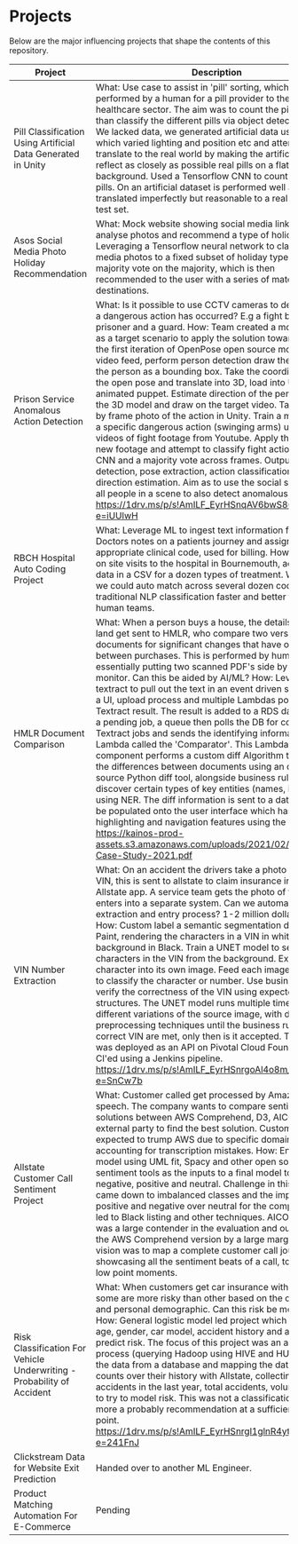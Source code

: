 # Projects

Below are the major influencing projects that shape the contents of this repository.

| Project  |  Description |
|---|---|
|Pill Classification Using Artificial Data Generated in Unity   |What: Use case to assist in 'pill' sorting, which is performed by a human for a pill provider to the NI healthcare sector. The aim was to count the pills, rather than classify the different pills via object detection. How: We lacked data, we generated artificial data using Unity which varied lighting and position etc and attempted to translate to the real world by making the artificial images reflect as closely as possible real pills on a flat white background. Used a Tensorflow CNN to count up to 20 pills. On an artificial dataset is performed well and translated imperfectly but reasonable to a real world small test set.   |
|Asos Social Media Photo Holiday Recommendation   |What: Mock website showing social media linking to analyse photos and recommend a type of holiday. How: Leveraging a Tensorflow neural network to classify social media photos to a fixed subset of holiday types and majority vote on the majority, which is then recommended to the user with a series of matching destinations.
 Prison Service Anomalous Action Detection  |What: Is it possible to use CCTV cameras to detect when a dangerous action has occurred? E.g a fight between a prisoner and a guard. How: Team created a mock video as a target scenario to apply the solution towards. Apply the first iteration of OpenPose open source model to the video feed, perform person detection draw the pose and the person as a bounding box. Take the coordinates of the open pose and translate into 3D, load into Unity as an animated puppet. Estimate direction of the person using the 3D model and draw on the target video. Take a frame by frame photo of the action in Unity. Train a model using a specific dangerous action (swinging arms) using staged videos of fight footage from Youtube. Apply the model to new footage and attempt to classify fight actions using a CNN and a majority vote across frames. Output: human detection, pose extraction, action classification and direction estimation. Aim as to use the social saliency of all people in a scene to also detect anomalous events. https://1drv.ms/p/s!AmILF_EyrHSnqAV6bwS8GcGZb2Fg?e=iUUlwH
|RBCH Hospital Auto Coding Project   |What: Leverage ML to ingest text information from Doctors notes on a patients journey and assign the appropriate clinical code, used for billing. How: Multiple on site visits to the hospital in Bournemouth, acquiring data in a CSV for a dozen types of treatment. We showed we could auto match across several dozen codes in a traditional NLP classification faster and better than the human teams.   |
|HMLR Document Comparison   |What: When a person buys a house, the details on the land get sent to HMLR, who compare two versions of the documents for significant changes that have occurred between purchases. This is performed by human teams essentially putting two scanned PDF's side by side on a monitor. Can this be aided by AI/ML? How: Leverage textract to pull out the text in an event driven system with a UI, upload process and multiple Lambdas polling for a Textract result.  The result is added to a RDS database as a pending job, a queue then polls the DB for completed Textract jobs and sends the identifying information to a Lambda called the 'Comparator'. This Lambda component performs a custom diff Algorithm to unearth the differences between documents using an open source Python diff tool, alongside business rules to discover certain types of key entities (names, ids etc) using NER. The diff information is sent to a database, to be populated onto the user interface which has highlighting and navigation features using the NER. https://kainos-prod-assets.s3.amazonaws.com/uploads/2021/02/HMLR-Case-Study-2021.pdf   |
|VIN Number Extraction   |What: On an accident the drivers take a photo of their VIN, this is sent to allstate to claim insurance in the Allstate app. A service team gets the photo of the VIN and enters into a separate system. Can we automate this extraction and entry process? 1-2 million dollars in value. How: Custom label a semantic segmentation dataset with Paint, rendering the characters in a VIN in white and the background in Black. Train a UNET model to segment the characters in the VIN from the background. Extract each character into its own image. Feed each image into a CNN to classify the character or number. Use business rules to verify the correctness of the VIN using expected structures. The UNET model runs multiple times agaisnt different variations of the source image, with different preprocessing techniques until the business rules for a correct VIN are met, only then is it accepted. The solution was deployed as an API on Pivotal Cloud Foundry and CI'ed using a Jenkins pipeline. https://1drv.ms/p/s!AmILF_EyrHSnrgoAl4o8m_kUXCdQ?e=SnCw7b   |
|Allstate Customer Call Sentiment Project   |What: Customer called get processed by Amazon text to speech. The company wants to compare sentiment solutions between AWS Comprehend, D3, AICOE and an external party to find the best solution. Custom is expected to trump AWS due to specific domain and accounting for transcription mistakes. How: Ensemble model using UML fit, Spacy and other open source sentiment tools as the inputs to a final model to classify negative, positive and neutral. Challenge in this project came down to imbalanced classes and the importance of positive and negative over neutral for the company, which led to Black listing and other techniques. AICOE model was a large contender in the evaluation and outperformed the AWS Comprehend version by a large margin. The vision was to map a complete customer call journey showcasing all the sentiment beats of a call, to find the low point moments.   |
|Risk Classification For Vehicle Underwriting - Probability of Accident   |What: When customers get car insurance with allstate, some are more risky than other based on the car, location and personal demographic. Can this risk be modelled? How: General logistic model led project which ingests the age, gender, car model, accident history and attempts to predict risk.  The focus of this project was an a large ETL process (querying Hadoop using HIVE and HUE) pulling the data from a database and mapping the data to various counts over their history with Allstate, collecting data like accidents in the last year, total accidents, volume of cars to try to model risk. This was not a classification task, more a probably recommendation at a sufficient cut off point. https://1drv.ms/p/s!AmILF_EyrHSnrgl1glnR4yt0HN8i?e=241FnJ   |
|Clickstream Data for Website Exit Prediction   |Handed over to another ML Engineer.   |
|Product Matching Automation For E-Commerce   |Pending   |

